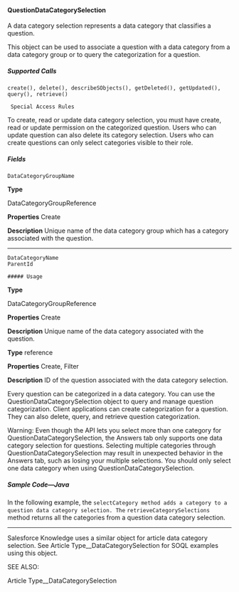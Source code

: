 #### QuestionDataCategorySelection

A data category selection represents a data category that classifies a question.

This object can be used to associate a question with a data category from a data category group or to query the categorization for a
question.

##### Supported Calls
```
create(), delete(), describeSObjects(), getDeleted(), getUpdated(), query(), retrieve()

 Special Access Rules

```
To create, read or update data category selection, you must have create, read or update permission on the categorized question. Users
who can update question can also delete its category selection. Users who can create questions can only select categories visible to
their role.

##### Fields

```
DataCategoryGroupName

```

**Type**

DataCategoryGroupReference

**Properties**
Create

**Description**
Unique name of the data category group which has a category associated with
the question.


-----

```
DataCategoryName
ParentId

##### Usage

```

**Type**

DataCategoryGroupReference

**Properties**
Create

**Description**
Unique name of the data category associated with the question.

**Type**
reference

**Properties**
Create, Filter

**Description**
ID of the question associated with the data category selection.


Every question can be categorized in a data category. You can use the QuestionDataCategorySelection object to query and manage
question categorization. Client applications can create categorization for a question. They can also delete, query, and retrieve question
categorization.

Warning: Even though the API lets you select more than one category for QuestionDataCategorySelection, the Answers tab only
supports one data category selection for questions. Selecting multiple categories through QuestionDataCategorySelection may
result in unexpected behavior in the Answers tab, such as losing your multiple selections. You should only select one data category
when using QuestionDataCategorySelection.

##### Sample Code—Java

In the following example, the `selectCategory method adds a category to a question data category selection. The`
`retrieveCategorySelections` method returns all the categories from a question data category selection.


-----

Salesforce Knowledge uses a similar object for article data category selection. See Article Type__DataCategorySelection for SOQL
examples using this object.

SEE ALSO:

Article Type__DataCategorySelection
